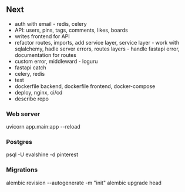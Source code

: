 ## Next
- auth with email - redis, celery
- API: users, pins, tags, comments, likes, boards
- writes frontend for API
- refactor routes, imports, add service layer, service layer - work with sqlalchemy, hadle server errors, routes layers - handle fastapi error, documentation for routes
- custom error, middleward - loguru
- fastapi catch
- celery, redis
- test
- dockerfile backend, dockerfile frontend, docker-compose
- deploy, nginx, ci/cd
- describe repo

### Web server
uvicorn app.main:app --reload

### Postgres
psql -U evalshine -d pinterest

### Migrations
alembic revision --autogenerate -m "init"
alembic upgrade head